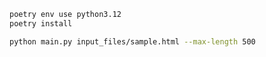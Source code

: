 ```bash
poetry env use python3.12
poetry install
```
```bash
python main.py input_files/sample.html --max-length 500
```